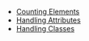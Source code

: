 * [Counting Elements](https://github.com/DraciVik/theJSWay-exercises/blob/master/Chapter-14-Traverse-the-DOM/countingElements.html)
* [Handling Attributes](https://github.com/DraciVik/theJSWay-exercises/blob/master/Chapter-14-Traverse-the-DOM/handlingAttributes.html)
* [Handling Classes](https://github.com/DraciVik/theJSWay-exercises/blob/master/Chapter-14-Traverse-the-DOM/handlingClasses.html)

